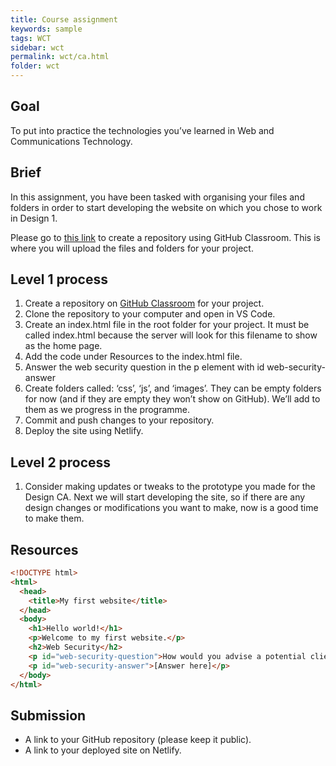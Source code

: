 ```yaml
---
title: Course assignment
keywords: sample
tags: WCT
sidebar: wct
permalink: wct/ca.html
folder: wct
---
```


## Goal

To put into practice the technologies you’ve learned in Web and Communications Technology.

## Brief

In this assignment, you have been tasked with organising your files and folders in order to start developing the website on which you chose to work in Design 1.

Please go to [this link](https://classroom.github.com/a/12wdMNN8) to create a repository using GitHub Classroom. This is where you will upload the files and folders for your project.

## Level 1 process

1. Create a repository on [GitHub Classroom](https://classroom.github.com/a/12wdMNN8) for your project.
2. Clone the repository to your computer and open in VS Code.
3. Create an index.html file in the root folder for your project. It must be called index.html because the server will look for this filename to show as the home page.
4. Add the code under Resources to the index.html file.
5. Answer the web security question in the p element with id web-security-answer
5. Create folders called: ‘css’, ‘js’, and ‘images’. They can be empty folders for now (and if they are empty they won’t show on GitHub). We’ll add to them as we progress in the programme.
6. Commit and push changes to your repository.
7. Deploy the site using Netlify.

## Level 2 process

1. Consider making updates or tweaks to the prototype you made for the Design CA. Next we will start developing the site, so if there are any design changes or modifications you want to make, now is a good time to make them.

## Resources

```html
<!DOCTYPE html>
<html>
  <head>
    <title>My first website</title>
  </head>
  <body>
    <h1>Hello world!</h1>
    <p>Welcome to my first website.</p>
    <h2>Web Security</h2>
    <p id="web-security-question">How would you advise a potential client to secure his/her website from web security attacks? Note: the word count for your answer should not be greater than 250 words</p>
    <p id="web-security-answer">[Answer here]</p>
  </body>
</html>
```

## Submission

- A link to your GitHub repository (please keep it public).
- A link to your deployed site on Netlify.
